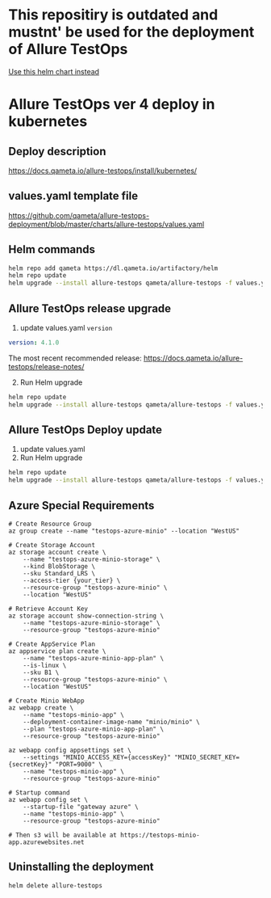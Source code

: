 # This repositiry is outdated and mustnt' be used for the deployment of Allure TestOps

[Use this helm chart instead](https://github.com/qameta/testops-deploy-helm-chart)


# Allure TestOps ver 4 deploy in kubernetes

## Deploy description

https://docs.qameta.io/allure-testops/install/kubernetes/

## values.yaml template file

https://github.com/qameta/allure-testops-deployment/blob/master/charts/allure-testops/values.yaml


## Helm commands

```bash
helm repo add qameta https://dl.qameta.io/artifactory/helm
helm repo update
helm upgrade --install allure-testops qameta/allure-testops -f values.yaml
```

## Allure TestOps release upgrade

1. update values.yaml `version`

```yaml
version: 4.1.0
```
The most recent recommended release: https://docs.qameta.io/allure-testops/release-notes/

2. Run Helm upgrade

```bash
helm repo update
helm upgrade --install allure-testops qameta/allure-testops -f values.yaml
```

## Allure TestOps Deploy update

1. update values.yaml 
2. Run Helm upgrade

```bash
helm repo update
helm upgrade --install allure-testops qameta/allure-testops -f values.yaml
```

## Azure Special Requirements

```shell
# Create Resource Group
az group create --name "testops-azure-minio" --location "WestUS"

# Create Storage Account
az storage account create \
    --name "testops-azure-minio-storage" \
    --kind BlobStorage \
    --sku Standard_LRS \
    --access-tier {your_tier} \
    --resource-group "testops-azure-minio" \
    --location "WestUS"

# Retrieve Account Key    
az storage account show-connection-string \
    --name "testops-azure-minio-storage" \
    --resource-group "testops-azure-minio"

# Create AppService Plan    
az appservice plan create \
    --name "testops-azure-minio-app-plan" \
    --is-linux \
    --sku B1 \
    --resource-group "testops-azure-minio" \
    --location "WestUS"

# Create Minio WebApp    
az webapp create \
    --name "testops-minio-app" \
    --deployment-container-image-name "minio/minio" \
    --plan "testops-azure-minio-app-plan" \
    --resource-group "testops-azure-minio"
    
az webapp config appsettings set \
    --settings "MINIO_ACCESS_KEY={accessKey}" "MINIO_SECRET_KEY={secretKey}" "PORT=9000" \
    --name "testops-minio-app" \
    --resource-group "testops-azure-minio"
    
# Startup command
az webapp config set \
    --startup-file "gateway azure" \
    --name "testops-minio-app" \
    --resource-group "testops-azure-minio"
    
# Then s3 will be available at https://testops-minio-app.azurewebsites.net
```

## Uninstalling the deployment

```bash
helm delete allure-testops
```
